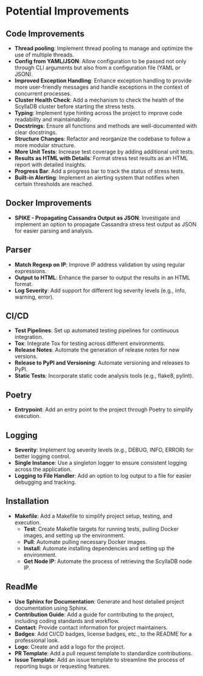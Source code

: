 # Potential Improvements

## Code Improvements
- **Thread pooling**: Implement thread pooling to manage and optimize the use of multiple threads.
- **Config from YAML/JSON**: Allow configuration to be passed not only through CLI arguments but also from a configuration file (YAML or JSON).
- **Improved Exception Handling**: Enhance exception handling to provide more user-friendly messages and handle exceptions in the context of concurrent processes.
- **Cluster Health Check**: Add a mechanism to check the health of the ScyllaDB cluster before starting the stress tests.
- **Typing**: Implement type hinting across the project to improve code readability and maintainability.
- **Docstrings**: Ensure all functions and methods are well-documented with clear docstrings.
- **Structure Changes**: Refactor and reorganize the codebase to follow a more modular structure.
- **More Unit Tests**: Increase test coverage by adding additional unit tests.
- **Results as HTML with Details**: Format stress test results as an HTML report with detailed insights.
- **Progress Bar**: Add a progress bar to track the status of stress tests.
- **Built-in Alerting**: Implement an alerting system that notifies when certain thresholds are reached.

## Docker Improvements
- **SPIKE - Propagating Cassandra Output as JSON**: Investigate and implement an option to propagate Cassandra stress test output as JSON for easier parsing and analysis.

## Parser
- **Match Regexp on IP**: Improve IP address validation by using regular expressions.
- **Output to HTML**: Enhance the parser to output the results in an HTML format.
- **Log Severity**: Add support for different log severity levels (e.g., info, warning, error).

## CI/CD
- **Test Pipelines**: Set up automated testing pipelines for continuous integration.
- **Tox**: Integrate Tox for testing across different environments.
- **Release Notes**: Automate the generation of release notes for new versions.
- **Release to PyPI and Versioning**: Automate versioning and releases to PyPI.
- **Static Tests**: Incorporate static code analysis tools (e.g., flake8, pylint).

## Poetry
- **Entrypoint**: Add an entry point to the project through Poetry to simplify execution.

## Logging
- **Severity**: Implement log severity levels (e.g., DEBUG, INFO, ERROR) for better logging control.
- **Single Instance**: Use a singleton logger to ensure consistent logging across the application.
- **Logging to File Handler**: Add an option to log output to a file for easier debugging and tracking.

## Installation
- **Makefile**: Add a Makefile to simplify project setup, testing, and execution.
  - **Test**: Create Makefile targets for running tests, pulling Docker images, and setting up the environment.
  - **Pull**: Automate pulling necessary Docker images.
  - **Install**: Automate installing dependencies and setting up the environment.
  - **Get Node IP**: Automate the process of retrieving the ScyllaDB node IP.

## ReadMe
- **Use Sphinx for Documentation**: Generate and host detailed project documentation using Sphinx.
- **Contribution Guide**: Add a guide for contributing to the project, including coding standards and workflow.
- **Contact**: Provide contact information for project maintainers.
- **Badges**: Add CI/CD badges, license badges, etc., to the README for a professional look.
- **Logo**: Create and add a logo for the project.
- **PR Template**: Add a pull request template to standardize contributions.
- **Issue Template**: Add an issue template to streamline the process of reporting bugs or requesting features.
